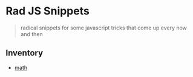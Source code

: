 # Rad JS Snippets
> radical snippets for some javascript tricks that come up every now and then

## Inventory
* [math](math-snippets.js)
